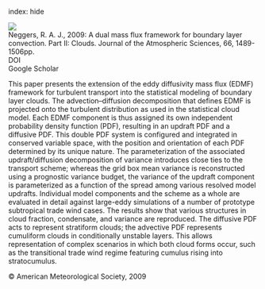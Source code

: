 index: hide

<div class="Citation">
    <div class="Citation-thumb CitationThumb-linked"  data-href="https://doi.org/10.1175/2008jas2636.1">
      <img src="https://static.claimspace.cloud/climate-study-static/refs/thumbs/7/Neggers_2009-thumb.png" />
    </div>

  <div class="Citation-body">
    <div class="Citation-text">Neggers, R. A. J., 2009: A dual mass flux framework for boundary layer convection. Part II: Clouds. <span class="Article-journal">Journal of the Atmospheric Sciences, </span><span class="Article-volume">66, </span>1489-1506pp.</div>
    <div class="Citation-links">
      <div class="CitationLink" data-href="https://doi.org/10.1175/2008jas2636.1">
        <div class="CitationLink-icon CitationLink-Doi"></div>
        <div class="CitationLink-text">DOI</div>
      </div>
      <div class="CitationLink" data-href="https://scholar.google.com/scholar?q=10.1175/2008jas2636.1">
        <div class="CitationLink-icon CitationLink-Scholar"></div>
        <div class="CitationLink-text">Google Scholar</div>
      </div>
    </div>
  </div>
</div>

This paper presents the extension of the eddy diffusivity mass flux (EDMF) framework for turbulent transport into the statistical modeling of boundary layer clouds. The advection–diffusion decomposition that defines EDMF is projected onto the turbulent distribution as used in the statistical cloud model. Each EDMF component is thus assigned its own independent probability density function (PDF), resulting in an updraft PDF and a diffusive PDF. This double PDF system is configured and integrated in conserved variable space, with the position and orientation of each PDF determined by its unique nature. The parameterization of the associated updraft/diffusion decomposition of variance introduces close ties to the transport scheme; whereas the grid box mean variance is reconstructed using a prognostic variance budget, the variance of the updraft component is parameterized as a function of the spread among various resolved model updrafts. Individual model components and the scheme as a whole are evaluated in detail against large-eddy simulations of a number of prototype subtropical trade wind cases. The results show that various structures in cloud fraction, condensate, and variance are reproduced. The diffusive PDF acts to represent stratiform clouds; the advective PDF represents cumuliform clouds in conditionally unstable layers. This allows representation of complex scenarios in which both cloud forms occur, such as the transitional trade wind regime featuring cumulus rising into stratocumulus.

<div class="Citation-copy">
&copy; American Meteorological Society, 2009
</div>
